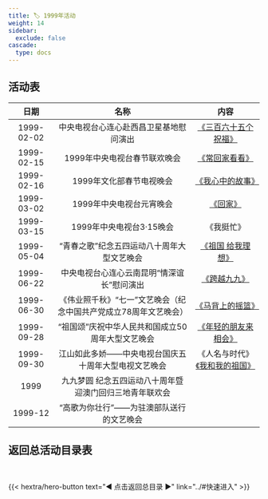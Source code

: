 ```yaml
---
title: 🏷️ 1999年活动
weight: 14
sidebar:
  exclude: false
cascade:
  type: docs
---
```


## 活动表

|日期|名称|内容|
|:-----:|:-----:|:-----:|
|1999-02-02|中央电视台心连心赴西昌卫星基地慰问演出|[《三百六十五个祝福》](../1999/19990202/)|
|1999-02-15|1999年中央电视台春节联欢晚会|[《常回家看看》](../1999/19990215/#1999年中央电视台春节联欢晚会)|
|1999-02-16|1999年文化部春节电视晚会|[《我心中的故事》](../1999/19990215/#1999年文化部春节电视晚会)|
|1999-03-02|1999年中央电视台元宵晚会|[《回家》](../1999/19990302/)|
|1999-03-15|1999年中央电视台3·15晚会|《我挺忙》|
|1999-05-04|“青春之歌”纪念五四运动八十周年大型文艺晚会|[《祖国 给我理想》](../1999/19990504/)|
|1999-06-22|中央电视台心连心云南昆明“情深谊长”慰问演出|[《跨越九九》](../1999/19990622/)|
|1999-06-30|《伟业照千秋》“七一”文艺晚会（纪念中国共产党成立78周年文艺晚会）|[《马背上的摇篮》](../1999/19990630/)|
|1999-09-28|“祖国颂”庆祝中华人民共和国成立50周年大型文艺晚会|[《年轻的朋友来相会》](../1999/19990928/)|
|1999-09-30|江山如此多娇——中央电视台国庆五十周年大型电视文艺晚会|《人名与时代》[《我和我的祖国》](../1999/19990930/)|
|1999|九九梦圆 纪念五四运动八十周年暨迎澳门回归三地青年联欢会||
|1999-12|“高歌为你壮行”——为驻澳部队送行的文艺晚会||


## 返回总活动目录表

<br>

{{< hextra/hero-button text="◀ 点击返回总目录 ▶" link="../#快速进入" >}}